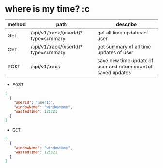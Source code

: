 # where is my time? :c

| method | path | describe |
| ------ | ---- | -------- |
| GET    | /api/v1/track/{userId}?type=summary | get all time updates of user
| GET    | /api/v1/track/{userId}?type=summary | get summary of all time updates of user
| POST   | /api/v1/track | save new time update of user and return count of saved updates

- POST
```json
[
  {
    "userId": "userId",
    "windowName": "windowName",
    "wastedTime": 123321
  }
]
```
- GET
```json
[
  {
    "windowName": "windowName",
    "wastedTime": 123321
  }
]
```
